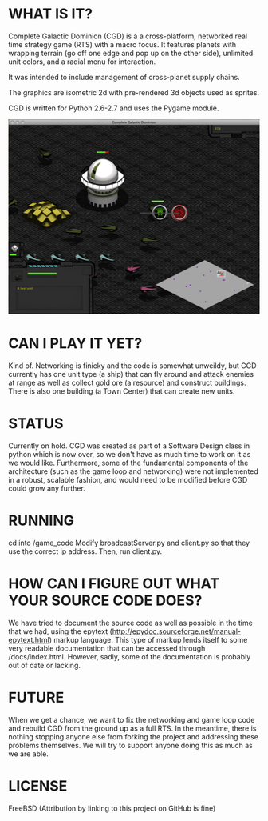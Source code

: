 WHAT IS IT?
===========

Complete Galactic Dominion (CGD) is a a cross-platform, networked real time strategy game (RTS) with a macro focus. 
It features planets with wrapping terrain (go off one edge and pop up on the other side), unlimited unit colors,
and a radial menu for interaction.

It was intended to include management of cross-planet supply chains.

The graphics are isometric 2d with pre-rendered 3d objects used as sprites.

CGD is written for Python 2.6-2.7 and uses the Pygame module.

![CGD](https://github.com/jceipek/Complete-Galactic-Dominion/blob/master/ActionScreenshot.png?raw=true "CGD in Action, running on 3 computers")


CAN I PLAY IT YET?
=================
Kind of. Networking is finicky and the code is somewhat unweildy, but CGD currently has one unit type (a ship) that can fly around and 
attack enemies at range as well as collect gold ore (a resource) and construct buildings. There is also one building (a Town Center)
that can create new units. 


STATUS
======
Currently on hold. CGD was created as part of a Software Design class in python which is now over, so we don't have as much time to
work on it as we would like. Furthermore, some of the fundamental components of the architecture (such as the game loop and 
networking) were not implemented in a robust, scalable fashion, and would need to be modified before CGD could grow any further. 

RUNNING
=======
cd into /game_code
Modify broadcastServer.py and client.py so that they use the correct ip address.
Then, run client.py.

HOW CAN I FIGURE OUT WHAT YOUR SOURCE CODE DOES?
=================================================
We have tried to document the source code as well as possible in the time that we had, using the epytext 
(http://epydoc.sourceforge.net/manual-epytext.html) markup language. This type of markup lends itself to some very readable 
documentation that can be accessed through /docs/index.html. However, sadly, some of the documentation is probably out of date or lacking.


FUTURE
======
When we get a chance, we want to fix the networking and game loop code and rebuild CGD from the ground up as a full RTS.
In the meantime, there is nothing stopping anyone else from forking the project and addressing these problems themselves.
We will try to support anyone doing this as much as we are able.


LICENSE
=======
FreeBSD (Attribution by linking to this project on GitHub is fine)
